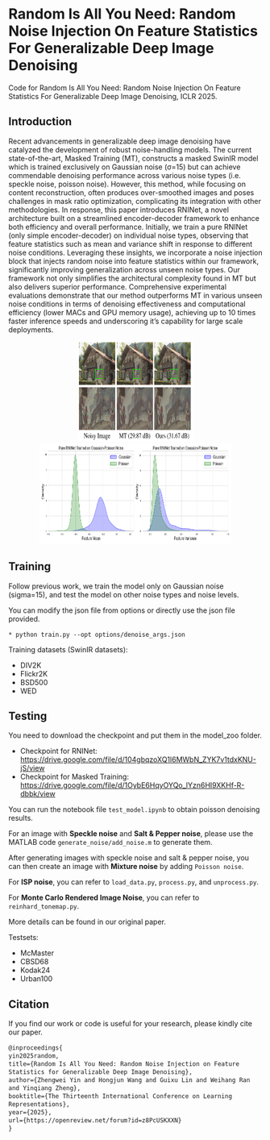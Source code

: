 # Random Is All You Need: Random Noise Injection On Feature Statistics For Generalizable Deep Image Denoising

Code for Random Is All You Need: Random Noise Injection On Feature Statistics For Generalizable Deep Image Denoising, ICLR 2025.

## Introduction

Recent advancements in generalizable deep image denoising have catalyzed the development of robust noise-handling models. The current state-of-the-art, Masked Training (MT), constructs a masked SwinIR model which is trained exclusively on Gaussian noise (σ=15) but can achieve commendable denoising performance across various noise types (i.e. speckle noise, poisson noise). However, this method, while focusing on content reconstruction, often produces over-smoothed images and poses challenges in mask ratio optimization, complicating its integration with other methodologies. In response, this paper introduces RNINet, a novel architecture built on a streamlined encoder-decoder framework to enhance both efficiency and overall performance. Initially, we train a pure RNINet (only simple encoder-decoder) on individual noise types, observing that feature statistics such as mean and variance shift in response to different noise conditions. Leveraging these insights, we incorporate a noise injection block that injects random noise into feature statistics within our framework, significantly improving generalization across unseen noise types. Our framework not only simplifies the architectural complexity found in MT but also delivers superior performance. Comprehensive experimental evaluations demonstrate that our method outperforms MT in various unseen noise conditions in terms of denoising effectiveness and computational efficiency (lower MACs and GPU memory usage), achieving up to 10 times faster inference speeds and underscoring it’s capability for large scale deployments.

<p align="center">
  <img src="./figs/fig1.png" alt="熊猫" width="230" height="200" />
  <img src="./figs/feature_shift.png" alt="熊猫2" width="380" height="200" />
</p>

## Training

Follow previous work, we train the model only on Gaussian noise (sigma=15), and test the model on other noise types and noise levels.

You can modify the json file from options or directly use the json file provided.
```
* python train.py --opt options/denoise_args.json
```

Training datasets (SwinIR datasets): 

* DIV2K
* Flickr2K
* BSD500
* WED

## Testing

You need to download the checkpoint and put them in the model_zoo folder.

* Checkpoint for RNINet: https://drive.google.com/file/d/104gbqzoXQ1l6MWbN_ZYK7v1tdxKNU-jS/view
* Checkpoint for Masked Training: https://drive.google.com/file/d/1OybE6HqyOYQo_lYzn6HI9XKHf-R-dbbk/view

You can run the notebook file `test_model.ipynb` to obtain poisson denoising results.

For an image with **Speckle noise** and **Salt & Pepper noise**, please use the MATLAB code `generate_noise/add_noise.m` to generate them.

After generating images with speckle noise and salt & pepper noise, you can then create an image with **Mixture noise** by adding `Poisson noise`.

For **ISP noise**, you can refer to `load_data.py`, `process.py`, and `unprocess.py`.

For **Monte Carlo Rendered Image Noise**, you can refer to `reinhard_tonemap.py`.

More details can be found in our original paper.

Testsets:

* McMaster
* CBSD68
* Kodak24
* Urban100
  
## Citation
If you find our work or code is useful for your research, please kindly cite our paper.
```
@inproceedings{
yin2025random,
title={Random Is All You Need: Random Noise Injection on Feature Statistics for Generalizable Deep Image Denoising},
author={Zhengwei Yin and Hongjun Wang and Guixu Lin and Weihang Ran and Yinqiang Zheng},
booktitle={The Thirteenth International Conference on Learning Representations},
year={2025},
url={https://openreview.net/forum?id=z8PcUSKXXN}
}
```

